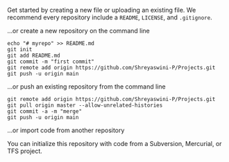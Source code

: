 Get started by creating a new file or uploading an existing file. We recommend every repository include a ```README```, ```LICENSE```, and ```.gitignore```.

…or create a new repository on the command line

```
echo "# myrepo" >> README.md
git init
git add README.md
git commit -m "first commit"
git remote add origin https://github.com/Shreyaswini-P/Projects.git
git push -u origin main
```

…or push an existing repository from the command line

```
git remote add origin https://github.com/Shreyaswini-P/Projects.git
git pull origin master --allow-unrelated-histories
git commit -a -m "merge"
git push -u origin main
```

…or import code from another repository

You can initialize this repository with code from a Subversion, Mercurial, or TFS project.
